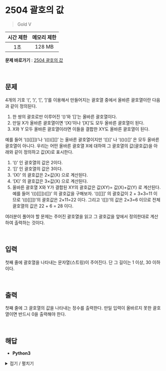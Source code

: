 # 2504 괄호의 값
> Gold V

|시간 제한|메모리 제한|
|:---:|:---:|
|1초|128 MB|

**문제 바로가기** : [2504 괄호의 값](https://www.acmicpc.net/problem/2504 "2504 괄호의 값")

</br>

## 문제
4개의 기호 ‘(’, ‘)’, ‘[’, ‘]’를 이용해서 만들어지는 괄호열 중에서 올바른 괄호열이란 다음과 같이 정의된다.

1. 한 쌍의 괄호로만 이루어진 ‘()’와 ‘[]’는 올바른 괄호열이다.
2. 만일 X가 올바른 괄호열이면 ‘(X)’이나 ‘[X]’도 모두 올바른 괄호열이 된다.
3. X와 Y 모두 올바른 괄호열이라면 이들을 결합한 XY도 올바른 괄호열이 된다.

예를 들어 ‘(()[[]])’나 ‘(())[][]’ 는 올바른 괄호열이지만 ‘([)]’ 나 ‘(()()[]’ 은 모두 올바른 괄호열이 아니다. 우리는 어떤 올바른 괄호열 X에 대하여 그 괄호열의 값(괄호값)을 아래와 같이 정의하고 값(X)로 표시한다.

1. ‘()’ 인 괄호열의 값은 2이다.
2. ‘[]’ 인 괄호열의 값은 3이다.
3. ‘(X)’ 의 괄호값은 2×값(X) 으로 계산된다.
4. ‘[X]’ 의 괄호값은 3×값(X) 으로 계산된다.
5. 올바른 괄호열 X와 Y가 결합된 XY의 괄호값은 값(XY)= 값(X)+값(Y) 로 계산된다.
예를 들어 ‘(()[[]])([])’ 의 괄호값을 구해보자. ‘()[[]]’ 의 괄호값이 2 + 3×3=11 이므로 ‘(()[[]])’의 괄호값은 2×11=22 이다. 그리고 ‘([])’의 값은 2×3=6 이므로 전체 괄호열의 값은 22 + 6 = 28 이다.

여러분이 풀어야 할 문제는 주어진 괄호열을 읽고 그 괄호값을 앞에서 정의한대로 계산하여 출력하는 것이다.

</br>

## 입력
첫째 줄에 괄호열을 나타내는 문자열(스트링)이 주어진다. 단 그 길이는 1 이상, 30 이하이다.

</br>

## 출력
첫째 줄에 그 괄호열의 값을 나타내는 정수를 출력한다. 만일 입력이 올바르지 못한 괄호열이면 반드시 0을 출력해야 한다.

</br>

## 해답
- **Python3**
<details>
<summary>접기 / 펼치기</summary>
<div markdown="1">

```py
answer = 0
brackets = input()
stack = []
temp = 1
flagError = False

for i in range(len(brackets)):
    char = brackets[i]
    if char == "(":
        stack.append(char)
        temp *= 2
    elif char == "[":
        stack.append(char)
        temp *= 3
    else:
        if len(stack) <= 0:
            flagError = True
            break
        elif char == ")" and stack.pop() == "(":
            if brackets[i-1] == "(":
                answer += temp
            temp //= 2
            pass
        elif char == "]" and stack.pop() == "[":
            if brackets[i-1] == "[":
                answer += temp
            temp //= 3
        else:
            flagError = True
            break

if flagError == False and len(stack) <= 0:
    print(answer)
else:
    print(0)
```

</div>
</details>